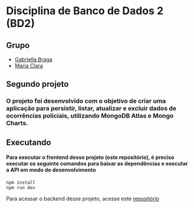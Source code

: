 # Disciplina de Banco de Dados 2 (BD2)
## Grupo
- [Gabriella Braga](https://github.com/gabs44)
- [Maria Clara](https://github.com/marysclair)
## Segundo projeto

### O projeto foi desenvolvido com o objetivo de criar uma aplicação para persistir, listar, atualizar e excluir dados de ocorrências policiais, utilizando MongoDB Atlas e Mongo Charts.

## Executando
#### Para executar o frontend desse projeto (este repositório), é preciso executar os seguinte comandos para baixar as dependências e executar a API em modo de desenvolvimento
```
npm install
npm run dev
```
Para acessar o backend desse projeto, acesse este [repositório](https://github.com/gabs44/projeto1-bdII)